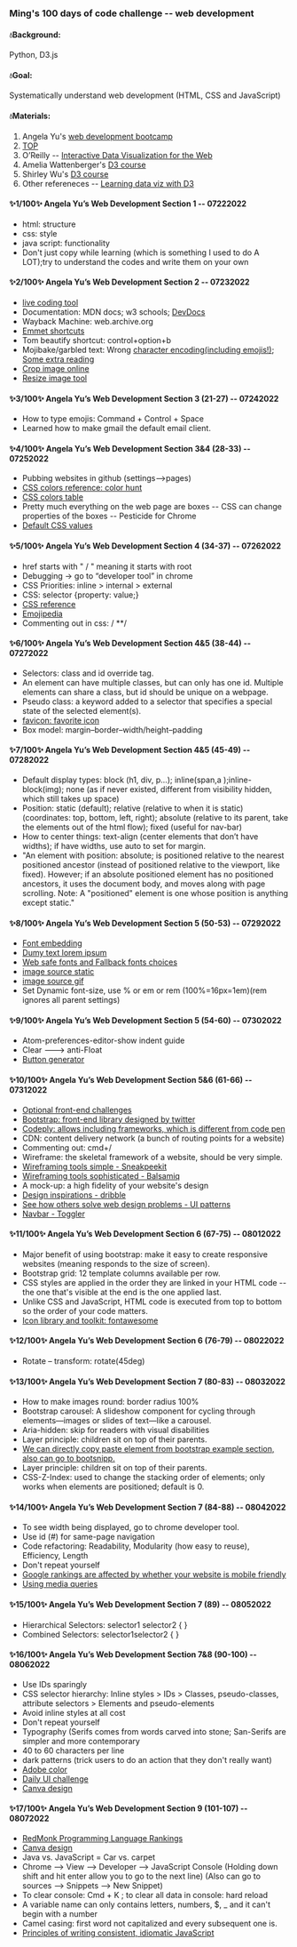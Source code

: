 <h3>Ming's 100 days of code challenge -- web development</h3>
<h4>💧Background:</h4>Python, D3.js
<h4>💧Goal:</h4>Systematically understand web development (HTML, CSS and JavaScript)
<h4>💧Materials:</h4>
<ol>
<li>Angela Yu's <a href="https://www.udemy.com/course/the-complete-web-development-bootcamp/">web development bootcamp</a></li>
<li><a href="https://www.theodinproject.com/">TOP</a></li>
<li>O’Reilly -- <a href="https://www.amazon.com/Interactive-Data-Visualization-Web-Introduction/dp/1449339735">Interactive Data Visualization for the Web</a></li>
<li>Amelia Wattenberger's <a href="https://www.newline.co/fullstack-d3">D3 course</a></li>
<li>Shirley Wu's <a href="https://frontendmasters.com/teachers/shirley-wu/">D3 course</a></li>
<li>Other refereneces -- <a href="https://medium.com/@didoesdigital/learning-data-viz-with-d3-8b54afcef74">Learning data viz with D3</a></li>
</ol>

<h4>✨1/100✨ Angela Yu’s Web Development Section 1 -- 07222022</h4>
<ul>
<li>html: structure</li>
<li>css: style</li>
<li>java script: functionality</li>
<li>Don't just copy while learning (which is something I used to do A LOT);try to understand the codes and write them on your own</li>
 </ul>
<h4>✨2/100✨ Angela Yu’s Web Development Section 2 -- 07232022</h4>
<ul>
<li><a href="https://codepen.io/">live coding tool</a></li>
<li>Documentation: MDN docs; w3 schools; <a href="https://devdocs.io">DevDocs</a></li>
<li>Wayback Machine: web.archive.org</li>
<li><a href="https://docs.emmet.io/cheat-sheet/">Emmet shortcuts</a></li>
<li>Tom beautify shortcut: control+option+b</li>
<li>Mojibake/garbled text: Wrong <a href="https://unicode-table.com/en/">character encoding(including emojis!)</a>; <a href="https://www.joelonsoftware.com/2003/10/08/the-absolute-minimum-every-software-developer-absolutely-positively-must-know-about-unicode-and-character-sets-no-excuses/">Some extra reading</a></li>
<li><a href="https://crop-circle.imageonline.co/">Crop image online</a></li>
<li><a href="https://www.befunky.com/create/resize-image/">Resize image tool</a></li>
</ul>
<h4>✨3/100✨ Angela Yu’s Web Development Section 3 (21-27) -- 07242022</h4>
<ul>
<li>How to type emojis: Command + Control + Space</li>
<li>Learned how to make gmail the default email client.</li>
</ul>
<h4>✨4/100✨ Angela Yu’s Web Development Section 3&4 (28-33) -- 07252022</h4>
<ul>
<li>Pubbing websites in github (settings-->pages)</li>
<li><a href="https://colorhunt.co/">CSS colors reference: color hunt</a></li>
<li><a href="https://developer.mozilla.org/en-US/docs/Web/CSS/color_value">CSS colors table</a></li>
<li>Pretty much everything on the web page are boxes -- CSS can change properties of the boxes -- Pesticide for Chrome</li>
<li><a href="https://www.w3schools.com/cssref/css_default_values.asp">Default CSS values</a></li> 
</ul>
<h4>✨5/100✨ Angela Yu’s Web Development Section 4 (34-37) -- 07262022</h4>
<ul>
<li>href starts with " / " meaning it starts with root</li>
<li>Debugging → go to “developer tool” in chrome</li>
<li>CSS Priorities: inline > internal > external</li>
<li>CSS: selector {property: value;}</li>
<li><a href="https://developer.mozilla.org/en-US/docs/Web/CSS/Reference">CSS reference</a></li> 
<li><a href="https://emojipedia.org/">Emojipedia</a></li> 
<li>Commenting out in css: / **/</li>
</ul>
<h4>✨6/100✨ Angela Yu’s Web Development Section 4&5 (38-44) -- 07272022</h4>
<ul>
<li>Selectors: class and id override tag.</li>
<li>An element can have multiple classes, but can only has one id. Multiple elements can share a class, but id should be unique on a webpage.</li>
<li>Pseudo class: a keyword added to a selector that specifies a special state of the selected element(s).</li>
<li><a href="https://www.favicon.cc/">favicon: favorite icon</a></li> 
<li>Box model: margin–border–width/height–padding</li> 
</ul>
<h4>✨7/100✨ Angela Yu’s Web Development Section 4&5 (45-49) -- 07282022</h4>
<ul>
<li>Default display types: block (h1, div, p…); inline(span,a );inline-block(img); none (as if never existed, different from visibility hidden, which still takes up space)</li>
<li>Position: static (default); relative (relative to when it is static)(coordinates: top, bottom, left, right); absolute (relative to its parent, take the elements out of the html flow); fixed (useful for nav-bar)</li>
<li>How to center things: text-align (center elements that don’t have widths); if have widths, use auto to set for margin.</li>
 <li>"An element with position: absolute; is positioned relative to the nearest positioned ancestor (instead of positioned relative to the viewport, like fixed). However; if an absolute positioned element has no positioned ancestors, it uses the document body, and moves along with page scrolling. Note: A "positioned" element is one whose position is anything except static."</li>
</ul>
<h4>✨8/100✨ Angela Yu’s Web Development Section 5 (50-53) -- 07292022</h4>
<ul>
<li><a href="https://fonts.google.com/">Font embedding</a></li> 
<li><a href="https://loremipsum.io/">Dumy text lorem ipsum</a></li> 
<li><a href="https://www.cssfontstack.com/">Web safe fonts and Fallback fonts choices</a></li> 
<li><a href="https://www.flaticon.com/">image source static</a></li> 
<li><a href="https://giphy.com/">image source gif</a></li> 
<li>Set Dynamic font-size, use % or em or rem (100%=16px=1em)(rem ignores all parent settings)</li> 
</ul>
<h4>✨9/100✨ Angela Yu’s Web Development Section 5 (54-60) -- 07302022</h4>
<ul>
<li>Atom-preferences-editor-show indent guide</li>
<li>Clear ---> anti-Float</li>
<li><a href="https://css3buttongenerator.com/">Button generator</a></li> 
</ul>
<h4>✨10/100✨ Angela Yu’s Web Development Section 5&6 (61-66) -- 07312022</h4>
<ul>
<li><a href="https://www.frontendmentor.io/challenges/space-tourism-multipage-website-gRWj1URZ3">Optional front-end challenges</a></li> 
<li><a href="https://getbootstrap.com/">Bootstrap: front-end library designed by twitter</a></li> 
<li><a href="https://www.codeply.com/">Codeply: allows including frameworks, which is different from code pen</a></li> 
<li>CDN: content delivery network (a bunch of routing points for a website)</li>
<li>Commenting out: cmd+/</li> 
<li>Wireframe: the skeletal framework of a website, should be very simple.</li> 
<li><a href="https://sneakpeekit.com/">Wireframing tools simple - Sneakpeekit</a></li>
<li><a href="https://balsamiq.cloud/">Wireframing tools sophisticated - Balsamiq</a></li> 
<li>A mock-up: a high fidelity of your website's design</li> 
<li><a href="https://dribbble.com/">Design inspirations - dribble</a></li> 
<li><a href="https://ui-patterns.com/patterns">See how others solve web design problems - UI patterns</a></li> 
<li><a href="https://getbootstrap.com/docs/5.2/components/navbar/#toggler">Navbar - Toggler</a></li> 
</ul>
<h4>✨11/100✨ Angela Yu’s Web Development Section  6 (67-75) -- 08012022</h4>
<ul>
<li>Major benefit of using bootstrap: make it easy to create responsive websites (meaning responds to the size of screen).</li> 
<li>Bootstrap grid: 12 template columns available per row.</li> 
<li>CSS styles are applied in the order they are linked in your HTML code -- the one that's visible at the end is the one applied last.</li> 
<li>Unlike CSS and JavaScript, HTML code is executed from top to bottom so the order of your code matters.</li>
<li><a href="https://fontawesome.com/">Icon library and toolkit: fontawesome</a></li> 
</ul>
<h4>✨12/100✨ Angela Yu’s Web Development Section 6 (76-79) -- 08022022</h4>
<ul>
<li>Rotate – transform: rotate(45deg)</li> 
</ul>
<h4>✨13/100✨ Angela Yu’s Web Development Section 7 (80-83) -- 08032022</h4>
<ul>
<li>How to make images round: border radius 100%</li>
 <li>Bootstrap carousel: A slideshow component for cycling through elements—images or slides of text—like a carousel.</li> 
<li>Aria-hidden: skip for readers with visual disabilities</li> 
<li>Layer principle: children sit on top of their parents.</li>
<li><a href="https://bootsnipp.com/">We can directly copy paste element from bootstrap example section, also can go to bootsnipp.</a></li> 
<li>Layer principle: children sit on top of their parents.</li> 
<li>CSS-Z-Index: used to change the stacking order of elements; only works when elements are positioned; default is 0.</li>
</ul>
<h4>✨14/100✨ Angela Yu’s Web Development Section 7 (84-88) -- 08042022</h4>
<ul>
<li>To see width being displayed, go to chrome developer tool.</li>
 <li>Use id (#) for same-page navigation</li> 
<li>Code refactoring: Readability, Modularity (how easy to reuse), Efficiency, Length</li> 
<li>Don't repeat yourself</li>
<li><a href="https://search.google.com/test/mobile-friendly">Google rankings are affected by whether your website is mobile friendly</a></li> 
<li><a href="https://developer.mozilla.org/en-US/docs/Web/CSS/Media_Queries/Using_media_queries">Using media queries</a></li> 
</ul>
<h4>✨15/100✨ Angela Yu’s Web Development Section 7 (89) -- 08052022</h4>
<ul>
<li>Hierarchical Selectors: selector1 selector2 { }</li>
<li>Combined Selectors: selector1selector2 { }</li> 
</ul>
<h4>✨16/100✨ Angela Yu’s Web Development Section 7&8 (90-100) -- 08062022</h4>
<ul>
<li>Use IDs sparingly</li>
<li>CSS selector hierarchy: Inline styles > IDs > Classes, pseudo-classes, attribute selectors > Elements and pseudo-elements</li> 
<li>Avoid inline styles at all cost</li> 
<li>Don't repeat yourself</li>
<li>Typography (Serifs comes from words carved into stone; San-Serifs are simpler and more contemporary</li>
<li>40 to 60 characters per line</li>
<li>dark patterns (trick users to do an action that they don't really want)</li>
<li><a href="https://color.adobe.com/create/color-wheel">Adobe color</a></li> 
<li><a href="https://www.dailyui.co/">Daily UI challenge</a></li> 
<li><a href="https://www.canva.com/">Canva design</a></li> 
</ul>
<h4>✨17/100✨ Angela Yu’s Web Development Section 9 (101-107) -- 08072022</h4>
<ul>
<li><a href="https://redmonk.com/sogrady/2022/03/28/language-rankings-1-22/">RedMonk Programming Language Rankings</a></li> 
<li><a href="https://www.canva.com/">Canva design</a></li> 
<li>Java vs. JavaScript = Car vs. carpet</li>
<li>Chrome --> View --> Developer --> JavaScript Console (Holding down shift and hit enter allow you to go to the next line) (Also can go to sources --> Snippets --> New Snippet)</li> 
<li>To clear console: Cmd + K ; to clear all data in console: hard reload</li> 
<li>A variable name can only contains letters, numbers, $,  _ and it can't begin with a number</li>
<li>Camel casing: first word not capitalized and every subsequent one is.</li>
<li><a href="https://github.com/rwaldron/idiomatic.js/">Principles of writing consistent, idiomatic JavaScript</a></li> 
</ul>













 

